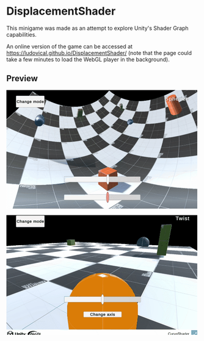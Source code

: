 # DisplacementShader
This minigame was made as an attempt to explore Unity's Shader Graph capabilities.

An online version of the game can be accessed at https://ludovical.github.io/DisplacementShader/
(note that the page could take a few minutes to load the WebGL player in the background).

## Preview
![Demo1 gif](https://github.com/LudovicAL/CurveShader/blob/main/Demo1.gif?raw=true)

![Demo2 gif](https://github.com/LudovicAL/CurveShader/blob/main/Demo2.gif?raw=true)
